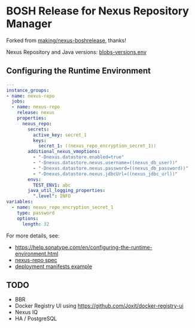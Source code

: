 # BOSH Release for Nexus Repository Manager

Forked from [making/nexus-boshrelease](https://github.com/making/nexus-boshrelease), thanks!

Nexus Repository and Java versions: [blobs-versions.env](src/meta-info/blobs-versions.env)

## Configuring the Runtime Environment

```yaml
---
instance_groups:
- name: nexus-repo
  jobs:
  - name: nexus-repo
    release: nexus
    properties:
      nexus_repo:
        secrets:
          active_key: secret_1
          keys:
            secret_1: ((nexus_repo_encryption_secret_1))
        additional_nexus_vmoptions:
          - "-Dnexus.datastore.enabled=true"
          - "-Dnexus.datastore.nexus.username=((nexus_db_user))"
          - "-Dnexus.datastore.nexus.password=((nexus_db_password))"
          - "-Dnexus.datastore.nexus.jdbcUrl=((nexus_jdbc_url))"
        envs:
          TEST_ENV1: abc
        java_util_logging_properties:
          ".level": INFO
variables:
  - name: nexus_repo_encryption_secret_1
    type: password
    options:
      length: 32
```
For more details, see:
- https://help.sonatype.com/en/configuring-the-runtime-environment.html
- [nexus-repo spec](jobs/nexus-repo/spec)
- [deployment manifests example](example/manifests/nexus.yml)

## TODO

- BBR
- Docker Registry UI using https://github.com/Joxit/docker-registry-ui
- Nexus IQ
- HA / PostgreSQL
